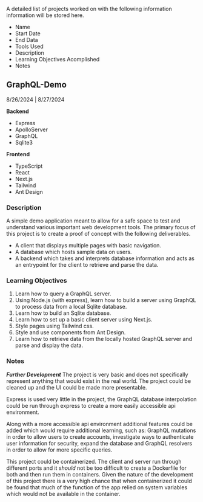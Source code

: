 A detailed list of projects worked on with the following information information will be stored here.
- Name
- Start Date
- End Data
- Tools Used
- Description
- Learning Objectives Acomplished
- Notes

## GraphQL-Demo
8/26/2024 | 8/27/2024

**Backend**
* Express
* ApolloServer
* GraphQL
* Sqlite3

**Frontend**
* TypeScript
* React
* Next.js
* Tailwind
* Ant Design

### Description
A simple demo application meant to allow for a safe space to test and understand various important web development tools. The primary focus of this project is to create a proof of concept with the following deliverables.
* A client that displays multiple pages with basic navigation.
* A database which hosts sample data on users.
* A backend which takes and interprets database information and acts as an entrypoint for the client to retrieve and parse the data.
### Learning Objectives
1. Learn how to query a GraphQL server.
2. Using Node.js (with express), learn how to build a server using GraphQL to process data from a local Sqlite database.
3. Learn how to build an Sqlite database.
4. Learn how to set up a basic client server using Next.js.
5. Style pages using Tailwind css.
6. Style and use components from Ant Design.
7. Learn how to retrieve data from the locally hosted GraphQL server and parse and display the data.

### Notes
***Further Development***
The project is very basic and does not specifically represent anything that would exist in the real world. The project could be cleaned up and the UI could be made more presentable.

Express is used very little in the project, the GraphQL database interpolation could be run through express to create a more easily accessible api environment.

Along with a more accessible api environment additional features could be added which would require additional learning, such as: GraphQL mutations in order to allow users to create accounts, investigate ways to authenticate user information for security, expand the database and GraphQL resolvers in order to allow for more specific queries.

This project could be containerized. The client and server run through different ports and it *should* not be too difficult to create a Dockerfile for both and then run them in containers. Given the nature of the development of this project there is a very high chance that when containerized it could be found that much of the function of the app relied on system variables which would not be available in the container.